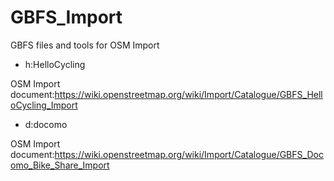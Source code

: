# GBFS_Import
GBFS files and tools for OSM Import
- h:HelloCycling
  
OSM Import document:https://wiki.openstreetmap.org/wiki/Import/Catalogue/GBFS_HelloCycling_Import
- d:docomo

OSM Import document:https://wiki.openstreetmap.org/wiki/Import/Catalogue/GBFS_Docomo_Bike_Share_Import
